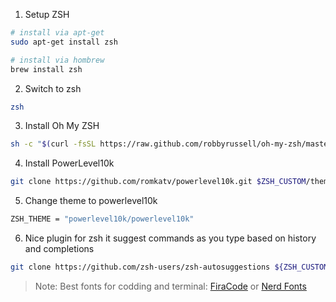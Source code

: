 1. Setup ZSH

```sh
# install via apt-get
sudo apt-get install zsh

# install via hombrew
brew install zsh
```

2. Switch to zsh

```sh
zsh
```

3. Install Oh My ZSH

```sh
sh -c "$(curl -fsSL https://raw.github.com/robbyrussell/oh-my-zsh/master/tools/install.sh)"
```

4. Install PowerLevel10k

```sh
git clone https://github.com/romkatv/powerlevel10k.git $ZSH_CUSTOM/themes/powerlevel10k
```

5. Change theme to powerlevel10k

```sh
ZSH_THEME = "powerlevel10k/powerlevel10k"
```

6. Nice plugin for zsh it suggest commands as you type based on history and completions

```sh
git clone https://github.com/zsh-users/zsh-autosuggestions ${ZSH_CUSTOM:-~/.oh-my-zsh/custom}/plugins/zsh-autosuggestions
```

> Note: Best fonts for codding and terminal: [FiraCode](https://github.com/tonsky/FiraCode) or [Nerd Fonts](https://www.nerdfonts.com/)
